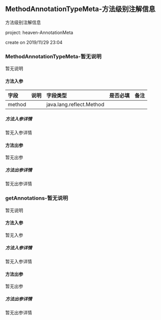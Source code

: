 ## MethodAnnotationTypeMeta-方法级别注解信息

方法级别注解信息

<p> project: heaven-AnnotationMeta </p>
<p> create on 2019/11/29 23:04 </p>

### MethodAnnotationTypeMeta-暂无说明

暂无说明

#### 方法入参

| 字段 | 说明 | 字段类型 | 是否必填 | 备注 |
|:---|:---|:---|:---|:----|
| method |  | java.lang.reflect.Method |  |  |

##### 方法入参详情

暂无入参详情

#### 方法出参

暂无出参

##### 方法出参详情

暂无出参详情

### getAnnotations-暂无说明

暂无说明

#### 方法入参

暂无入参

##### 方法入参详情

暂无入参详情

#### 方法出参

暂无出参

##### 方法出参详情

暂无出参详情




